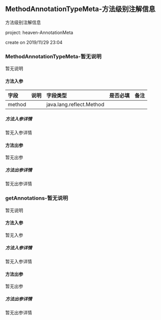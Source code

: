 ## MethodAnnotationTypeMeta-方法级别注解信息

方法级别注解信息

<p> project: heaven-AnnotationMeta </p>
<p> create on 2019/11/29 23:04 </p>

### MethodAnnotationTypeMeta-暂无说明

暂无说明

#### 方法入参

| 字段 | 说明 | 字段类型 | 是否必填 | 备注 |
|:---|:---|:---|:---|:----|
| method |  | java.lang.reflect.Method |  |  |

##### 方法入参详情

暂无入参详情

#### 方法出参

暂无出参

##### 方法出参详情

暂无出参详情

### getAnnotations-暂无说明

暂无说明

#### 方法入参

暂无入参

##### 方法入参详情

暂无入参详情

#### 方法出参

暂无出参

##### 方法出参详情

暂无出参详情




